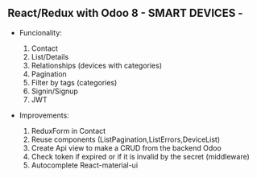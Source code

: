 ## React/Redux with Odoo 8 - SMART DEVICES -

- Funcionality:
    1. Contact
    2. List/Details
    3. Relationships (devices with categories)
    4. Pagination
    5. Filter by tags (categories)
    6. Signin/Signup
    7. JWT

- Improvements:
    1. ReduxForm in Contact
    2. Reuse components (ListPagination,ListErrors,DeviceList)
    3. Create Api view to make a CRUD from the backend Odoo
    4. Check token if expired or if it is invalid by the secret (middleware)
    5. Autocomplete React-material-ui
